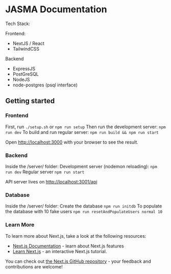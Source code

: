 # JASMA Documentation

Tech Stack:

Frontend:
- NextJS / React
- TailwindCSS

Backend
- ExpressJS
- PostGreSQL
- NodeJS
- node-postgres (psql interface)

## Getting started

### Frontend

First, run `./setup.sh` or `npm run setup`
Then run the development server:
`npm run dev`
To build and run regular server:
`npm run build && npm run start`

Open [http://localhost:3000](http://localhost:3000) with your browser to see the result.

### Backend

Inside the /server/ folder:
Development server (nodemon reloading):
`npm run dev`
Regular server
`npm run start`

API server lives on [http://localhost:3001/api](http://localhost:3001/api)

### Database

Inside the /server/ folder:
Create the database
`npm run initdb`
To populate the database with 10 fake users
`npm run resetAndPopulateUsers normal 10`

### Learn More

To learn more about Next.js, take a look at the following resources:

- [Next.js Documentation](https://nextjs.org/docs) - learn about Next.js features
- [Learn Next.js](https://nextjs.org/learn) - an interactive Next.js tutorial.

You can check out [the Next.js GitHub repository](https://github.com/vercel/next.js/) - your feedback and contributions are welcome!

